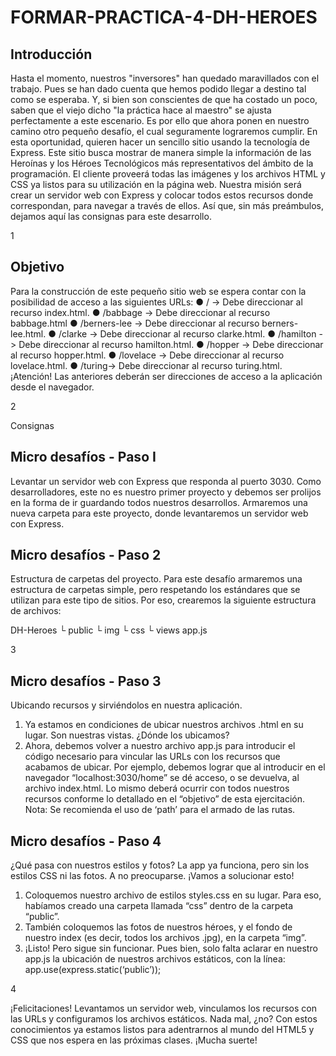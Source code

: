 # FORMAR-PRACTICA-4-DH-HEROES
## Introducción
Hasta el momento, nuestros "inversores" han quedado maravillados con el trabajo. Pues se
han dado cuenta que hemos podido llegar a destino tal como se esperaba. Y, si bien son
conscientes de que ha costado un poco, saben que el viejo dicho "la práctica hace al
maestro" se ajusta perfectamente a este escenario. Es por ello que ahora ponen en nuestro
camino otro pequeño desafío, el cual seguramente lograremos cumplir.
En esta oportunidad, quieren hacer un sencillo sitio usando la tecnología de Express.
Este sitio busca mostrar de manera simple la información de las Heroínas y los Héroes
Tecnológicos más representativos del ámbito de la programación.
El cliente proveerá todas las imágenes y los archivos HTML y CSS ya listos para su
utilización en la página web. Nuestra misión será crear un servidor web con Express y
colocar todos estos recursos donde correspondan, para navegar a través de ellos.
Así que, sin más preámbulos, dejamos aquí las consignas para este desarrollo.

1

## Objetivo
Para la construcción de este pequeño sitio web se espera contar con la posibilidad de
acceso a las siguientes URLs:
● / -> Debe direccionar al recurso index.html.
● /babbage -> Debe direccionar al recurso babbage.html
● /berners-lee -> Debe direccionar al recurso berners-lee.html.
● /clarke -> Debe direccionar al recurso clarke.html.
● /hamilton -> Debe direccionar al recurso hamilton.html.
● /hopper -> Debe direccionar al recurso hopper.html.
● /lovelace -> Debe direccionar al recurso lovelace.html.
● /turing-> Debe direccionar al recurso turing.html.
¡Atención! Las anteriores deberán ser direcciones de acceso a la aplicación desde el
navegador.

2

Consignas

## Micro desafíos - Paso I
Levantar un servidor web con Express que responda al puerto 3030.
Como desarrolladores, este no es nuestro primer proyecto y debemos ser prolijos
en la forma de ir guardando todos nuestros desarrollos. Armaremos una nueva
carpeta para este proyecto, donde levantaremos un servidor web con Express.

## Micro desafíos - Paso 2
Estructura de carpetas del proyecto.
Para este desafío armaremos una estructura de carpetas simple, pero respetando
los estándares que se utilizan para este tipo de sitios. Por eso, crearemos la
siguiente estructura de archivos:

DH-Heroes
└ public
└ img
└ css
└ views
app.js

3

## Micro desafíos - Paso 3
Ubicando recursos y sirviéndolos en nuestra aplicación.
1. Ya estamos en condiciones de ubicar nuestros archivos .html en su lugar.
Son nuestras vistas. ¿Dónde los ubicamos?
2. Ahora, debemos volver a nuestro archivo app.js para introducir el código
necesario para vincular las URLs con los recursos que acabamos de ubicar.
Por ejemplo, debemos lograr que al introducir en el navegador
“localhost:3030/home” se dé acceso, o se devuelva, al archivo index.html. Lo
mismo deberá ocurrir con todos nuestros recursos conforme lo detallado en
el “objetivo” de esta ejercitación.
Nota: Se recomienda el uso de ‘path’ para el armado de las rutas.

## Micro desafíos - Paso 4
¿Qué pasa con nuestros estilos y fotos?
La app ya funciona, pero sin los estilos CSS ni las fotos. A no preocuparse. ¡Vamos a
solucionar esto!
1. Coloquemos nuestro archivo de estilos styles.css en su lugar. Para eso,
habíamos creado una carpeta llamada “css” dentro de la carpeta “public”.
2. También coloquemos las fotos de nuestros héroes, y el fondo de nuestro
index (es decir, todos los archivos .jpg), en la carpeta “img”.
3. ¡Listo! Pero sigue sin funcionar. Pues bien, solo falta aclarar en nuestro app.js
la ubicación de nuestros archivos estáticos, con la línea:
app.use(express.static(‘public’));

4

¡Felicitaciones! Levantamos un servidor web, vinculamos los recursos con las URLs y
configuramos los archivos estáticos. Nada mal, ¿no? Con estos conocimientos ya estamos
listos para adentrarnos al mundo del HTML5 y CSS que nos espera en las próximas clases.
¡Mucha suerte!